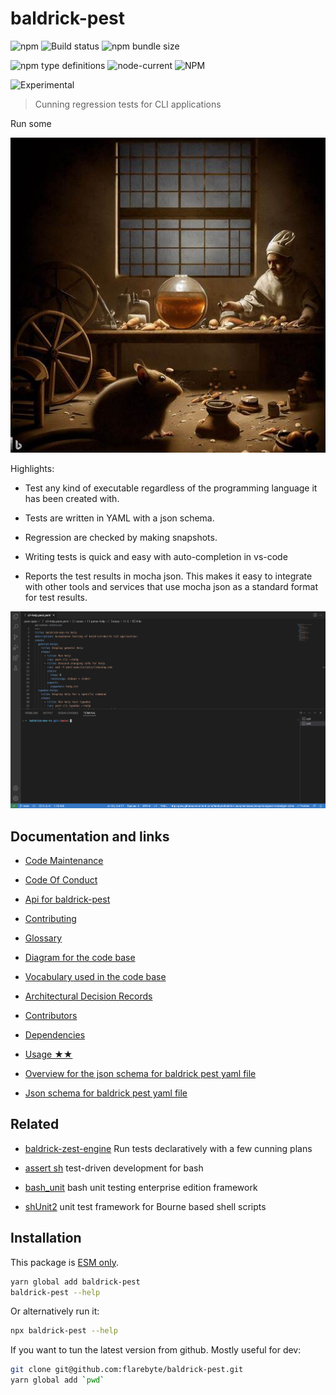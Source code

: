 # baldrick-pest

![npm](https://img.shields.io/npm/v/baldrick-pest) ![Build
status](https://github.com/flarebyte/baldrick-pest/actions/workflows/main.yml/badge.svg)
![npm bundle size](https://img.shields.io/bundlephobia/min/baldrick-pest)

![npm type definitions](https://img.shields.io/npm/types/baldrick-pest)
![node-current](https://img.shields.io/node/v/baldrick-pest)
![NPM](https://img.shields.io/npm/l/baldrick-pest)

![Experimental](https://img.shields.io/badge/status-experimental-blue)

> Cunning regression tests for CLI applications

Run some

![Hero image for baldrick-pest](baldrick-pest-hero-512.jpeg)

Highlights:

-   Test any kind of executable regardless of the programming language it
    has been created with.

-   Tests are written in YAML with a json schema.

-   Regression are checked by making snapshots.

-   Writing tests is quick and easy with auto-completion in vs-code

-   Reports the test results in mocha json. This makes it easy to
    integrate with other tools and services that use mocha json as a
    standard format for test results.

![Example of baldrick-pest usage](baldrick-pest-usage.gif "cli")

## Documentation and links

-   [Code Maintenance](MAINTENANCE.md)

-   [Code Of Conduct](CODE_OF_CONDUCT.md)

-   [Api for baldrick-pest](API.md)

-   [Contributing](CONTRIBUTING.md)

-   [Glossary](GLOSSARY.md)

-   [Diagram for the code base](INTERNAL.md)

-   [Vocabulary used in the code base](CODE_VOCABULARY.md)

-   [Architectural Decision Records](DECISIONS.md)

-   [Contributors](https://github.com/flarebyte/baldrick-pest/graphs/contributors)

-   [Dependencies](https://github.com/flarebyte/baldrick-pest/network/dependencies)

-   [Usage ★★](USAGE.md)

-   [Overview for the json schema for baldrick pest yaml file](SCHEMA.md)

-   [Json schema for baldrick pest yaml
    file](spec/snapshots/build-model/get-schema--schema.json)

## Related

-   [baldrick-zest-engine](https://github.com/flarebyte/baldrick-zest-engine)
    Run tests declaratively with a few cunning plans

-   [assert sh](https://github.com/lehmannro/assert.sh) test-driven
    development for bash

-   [bash\_unit](https://github.com/pgrange/bash_unit) bash unit testing
    enterprise edition framework

-   [shUnit2](https://github.com/kward/shunit2) unit test framework for
    Bourne based shell scripts

## Installation

This package is [ESM
only](https://blog.sindresorhus.com/get-ready-for-esm-aa53530b3f77).

```bash
yarn global add baldrick-pest
baldrick-pest --help
```

Or alternatively run it:

```bash
npx baldrick-pest --help
```

If you want to tun the latest version from github. Mostly useful for dev:

```bash
git clone git@github.com:flarebyte/baldrick-pest.git
yarn global add `pwd`
```
